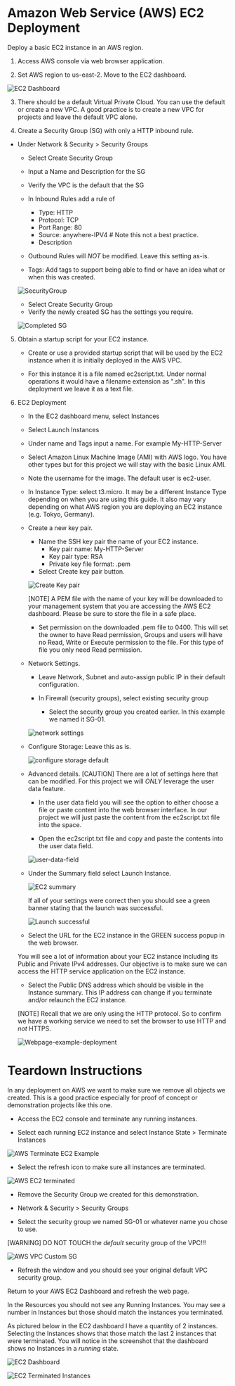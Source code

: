 # Amazon Web Service (AWS) EC2 Deployment

Deploy a basic EC2 instance in an AWS region.

1. Access AWS console via web browser application.

2. Set AWS region to us-east-2. Move to the EC2 dashboard.

![EC2 Dashboard](/Individual%20Homework/week1/graphics/aws-ec2-dashboard.png)

3. There should be a default Virtual Private Cloud. You can use the default or create a new VPC. A good practice is to create a new VPC for projects and leave the default VPC alone.

4. Create a Security Group (SG) with only a HTTP inbound rule.

- Under Network & Security > Security Groups
    - Select Create Security Group

    - Input a Name and Description for the SG

    - Verify the VPC is the default that the SG

    - In Inbound Rules add a rule of 
        - Type: HTTP
        - Protocol: TCP
        - Port Range: 80
        - Source: anywhere-IPV4 # Note this not a best practice. 
        - Description 

    - Outbound Rules will *NOT* be modified. Leave this setting as-is.

    - Tags: Add tags to support being able to find or have an idea what or when this was created. 

    ![SecurityGroup](IndividualIndividual%20Homework/week1/graphics/aws-security-group-01.png)

    - Select Create Security Group 
    - Verify the newly created SG has the settings you require.

    ![Completed SG](Individual%20Homework/week1/graphics/completed-security-group.png)

5. Obtain a startup script for your EC2 instance.

    - Create or use a provided startup script that will be used by the EC2 instance when it is initially deployed in the AWS VPC.

    - For this instance it is a file named ec2script.txt. Under normal operations it would have a filename extension as ".sh". In this deployment we leave it as a text file. 

6. EC2 Deployment

    - In the EC2 dashboard menu, select Instances

    - Select Launch Instances

    - Under name and Tags input a name. For example My-HTTP-Server

    - Select Amazon Linux Machine Image (AMI) with AWS logo. You have other types but for this project we will stay with the basic Linux AMI.
    - Note the username for the image. The default user is ec2-user.

    - In Instance Type: select t3.micro. It may be a different Instance Type depending on when you are using this guide. It also may vary depending on what AWS region you are deploying an EC2 instance (e.g. Tokyo, Germany).

    - Create a new key pair. 
        - Name the SSH key pair the name of your EC2 instance.
            - Key pair name: My-HTTP-Server
            - Key pair type: RSA
            - Private key file format: .pem
        - Select Create key pair button.

        ![Create Key pair](Individual%20Homework/week1/graphics/aws-ec2-create-key-pair.png)


        [NOTE] A PEM file with the name of your key will be downloaded to your management system that you are accessing the AWS EC2 dashboard. Please be sure to store the file in a safe place.

        - Set permission on the downloaded .pem file to 0400. This will set the owner to have Read permission, Groups and users will have no Read, Write or Execute permission to the file. For this type of file you only need Read permission.

    - Network Settings.
        - Leave Network, Subnet and auto-assign public IP in their default configuration.

        - In Firewall (security groups), select existing security group
            - Select the security group you created earlier. In this example we named it SG-01.

        ![network settings](Individual%20Homework/week1/graphics/aws-ec2-network-settings.png)

    - Configure Storage: Leave this as is.

        ![configure storage default](Individual%20Homework/week1/graphics/aws-ec2-configure-storage.png)

    - Advanced details.
        [CAUTION] There are a lot of settings here that can be modified. For this project we will *ONLY* leverage the user data feature.

        - In the user data field you will see the option to either choose a file or paste content into the web browser interface. In our project we will just paste the content from the ec2script.txt file into the space.

        - Open the ec2script.txt file and copy and paste the contents into the user data field.

        ![user-data-field](Individual%20Homework/week1/graphics/aws-ec2-user-data-with-content.png)
    
    - Under the Summary field select Launch Instance. 

        ![EC2 summary](Individual%20Homework/week1/graphics/aws-ec2-summary.png)

        If all of your settings were correct then you should see a green banner stating that the launch was successful.

        ![Launch successful](Individual%20Homework/week1/graphics/aws-ec2-launch-successful.png)

    - Select the URL for the EC2 instance in the GREEN success popup in the web browser.

    You will see a lot of information about your EC2 instance including its Public and Private IPv4 addresses. Our objective is to make sure we can access the HTTP service application on the EC2 instance.

    - Select the Public DNS address which should be visible in the Instance summary. This IP address can change if you terminate and/or relaunch the EC2 instance.

    [NOTE] Recall that we are only using the HTTP protocol. So to confirm we have a working service we need to set the browser to use HTTP and *not* HTTPS.

    ![Webpage-example-deployment](Individual%20Homework/week1/graphics/example-webpage.png)




# Teardown Instructions

In any deployment on AWS we want to make sure we remove all objects we created. This is a good practice especially for proof of concept or demonstration projects like this one.

- Access the EC2 console and terminate any running instances.

- Select each running EC2 instance and select Instance State > Terminate Instances

![AWS Terminate EC2 Example](Individual%20Homework/week1/graphics/aws-ec2-terminate-instance.png)

- Select the refresh icon to make sure all instances are terminated.

![AWS EC2 terminated](Individual%20Homework/week1/graphics/aws-ec2-terminated-instances.png)

- Remove the Security Group we created for this demonstration.

- Network & Security > Security Groups
 - Select the security group we named SG-01 or whatever name you chose to use.

 [WARNING] DO NOT TOUCH the *default* security group of the VPC!!!

 ![AWS VPC Custom SG](Individual%20Homework/week1/graphics/aws-vpc-custom-security-group.png)

- Refresh the window and you should see your original default VPC security group.


Return to your AWS EC2 Dashboard and refresh the web page.

In the Resources you should not see any Running Instances. You may see a number in Instances but those should match the instances you terminated.

As pictured below in the EC2 dashboard I have a quantity of 2 instances. Selecting the Instances shows that those match the last 2 instances that were terminated. You will notice in the screenshot that the dashboard shows no Instances in a *running* state.

![EC2 Dashboard](Individual%20Homework/week1/graphics/ec2-dashboard-instance.png)


![EC2 Terminated Instances](Individual%20Homework/week1/graphics/aws-ec2-terminated-instances.png)